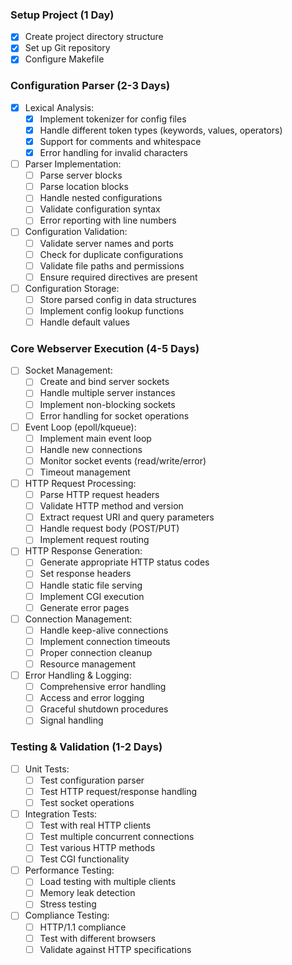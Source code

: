 ### Setup Project (1 Day)

- [x] Create project directory structure
- [x] Set up Git repository
- [x] Configure Makefile

### Configuration Parser (2-3 Days)

- [x] Lexical Analysis:
  - [x] Implement tokenizer for config files
  - [x] Handle different token types (keywords, values, operators)
  - [x] Support for comments and whitespace
  - [x] Error handling for invalid characters
- [ ] Parser Implementation:
  - [ ] Parse server blocks
  - [ ] Parse location blocks
  - [ ] Handle nested configurations
  - [ ] Validate configuration syntax
  - [ ] Error reporting with line numbers
- [ ] Configuration Validation:
  - [ ] Validate server names and ports
  - [ ] Check for duplicate configurations
  - [ ] Validate file paths and permissions
  - [ ] Ensure required directives are present
- [ ] Configuration Storage:
  - [ ] Store parsed config in data structures
  - [ ] Implement config lookup functions
  - [ ] Handle default values

### Core Webserver Execution (4-5 Days)

- [ ] Socket Management:
  - [ ] Create and bind server sockets
  - [ ] Handle multiple server instances
  - [ ] Implement non-blocking sockets
  - [ ] Error handling for socket operations
- [ ] Event Loop (epoll/kqueue):
  - [ ] Implement main event loop
  - [ ] Handle new connections
  - [ ] Monitor socket events (read/write/error)
  - [ ] Timeout management
- [ ] HTTP Request Processing:
  - [ ] Parse HTTP request headers
  - [ ] Validate HTTP method and version
  - [ ] Extract request URI and query parameters
  - [ ] Handle request body (POST/PUT)
  - [ ] Implement request routing
- [ ] HTTP Response Generation:
  - [ ] Generate appropriate HTTP status codes
  - [ ] Set response headers
  - [ ] Handle static file serving
  - [ ] Implement CGI execution
  - [ ] Generate error pages
- [ ] Connection Management:
  - [ ] Handle keep-alive connections
  - [ ] Implement connection timeouts
  - [ ] Proper connection cleanup
  - [ ] Resource management
- [ ] Error Handling & Logging:
  - [ ] Comprehensive error handling
  - [ ] Access and error logging
  - [ ] Graceful shutdown procedures
  - [ ] Signal handling

### Testing & Validation (1-2 Days)

- [ ] Unit Tests:
  - [ ] Test configuration parser
  - [ ] Test HTTP request/response handling
  - [ ] Test socket operations
- [ ] Integration Tests:
  - [ ] Test with real HTTP clients
  - [ ] Test multiple concurrent connections
  - [ ] Test various HTTP methods
  - [ ] Test CGI functionality
- [ ] Performance Testing:
  - [ ] Load testing with multiple clients
  - [ ] Memory leak detection
  - [ ] Stress testing
- [ ] Compliance Testing:
  - [ ] HTTP/1.1 compliance
  - [ ] Test with different browsers
  - [ ] Validate against HTTP specifications
